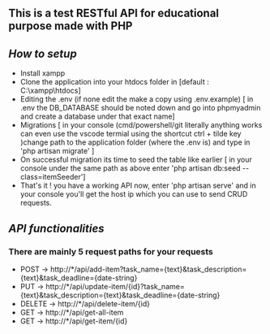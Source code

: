 ## This is a test RESTful API for educational purpose made with PHP 

## _How to setup_
 -  Install xampp
 - Clone the application into your htdocs folder in [default : C:\xampp\htdocs]
 - Editing the .env (if none edit the make a copy using .env.example) [ in .env the DB_DATABASE should be noted down and go into phpmyadmin and create a database under that exact name]
 - Migrations [ in your console (cmd/powershell/git literally anything works can even use the vscode termial using the shortcut ctrl + tilde key )change path to the application folder (where the .env is) and type in 'php artisan migrate' ]
 - On successful migration its time to seed the table like earlier [ in your console under the same path as above enter 'php artisan db:seed --class=itemSeeder']
 - That's it ! you have a working API now, enter 'php artisan serve' and in your console you'll get the host ip which you can use to send CRUD requests.


 ## _API functionalities_
 ### There are mainly 5 request paths for your requests
  - POST -> http://*/api/add-item?task_name={text}&task_description={text}&task_deadline={date-string}
  - PUT -> http://*/api/update-item/{id}?task_name={text}&task_description={text}&task_deadline={date-string}
  - DELETE -> http://*/api/delete-item/{id}
  - GET -> http://*/api/get-all-item
  - GET -> http://*/api/get-item/{id}
